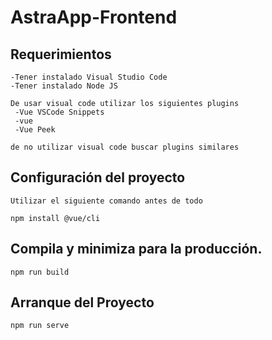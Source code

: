 # AstraApp-Frontend

## Requerimientos
```
-Tener instalado Visual Studio Code 
-Tener instalado Node JS

De usar visual code utilizar los siguientes plugins
 -Vue VSCode Snippets
 -vue
 -Vue Peek
 
de no utilizar visual code buscar plugins similares 

```

##  Configuración del proyecto
```
Utilizar el siguiente comando antes de todo

npm install @vue/cli

```

## Compila y minimiza para la producción.
```
npm run build

```

## Arranque del Proyecto
```
npm run serve
```

